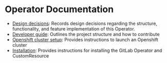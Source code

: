 # Operator Documentation

- [Design decisions](design-decisions.md): Records design decisions regarding the structure, functionality, and feature implementation of this Operator.
- [Developer guide](developer-guide.md): Outlines the project structure and how to contribute
- [Openshift cluster setup](openshift-cluster-setup.md): Provides instructions to launch an Openshift cluster
- [Installation](installation.md): Provides instructions for installing the GitLab Operator and CustomResource
